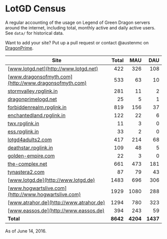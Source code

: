 # LotGD Census
A regular accounting of the usage on Legend of Green Dragon servers around the internet, including total, monthly active and daily active users. See `data/` for historical data.

Want to add your site? Put up a pull request or contact @austenmc on [DragonPrime](http://dragonprime.net).


Site | Total | MAU | DAU
--- | ---:| ---:| ---:
[www.lotgd.net](http://www.lotgd.net)|422|326|108
[www.dragonsofmyth.com](http://www.dragonsofmyth.com)|533|63|10
[stormvalley.rpglink.in](http://stormvalley.rpglink.in)|281|11|2
[dragonprimelogd.net](http://dragonprimelogd.net)|25|5|1
[forbiddenrealm.rpglink.in](http://forbiddenrealm.rpglink.in)|819|156|37
[enchantedland.rpglink.in](http://enchantedland.rpglink.in)|122|22|6
[twx.rpglink.in](http://twx.rpglink.in)|11|3|0
[ess.rpglink.in](http://ess.rpglink.in)|33|2|0
[lotgd4adults2.com](http://lotgd4adults2.com)|417|214|68
[deathstar.rpglink.in](http://deathstar.rpglink.in)|109|48|5
[golden-empire.com](http://golden-empire.com)|22|3|0
[the-complex.net](http://the-complex.net)|661|473|181
[tynastera2.com](http://tynastera2.com)|87|79|43
[www.lotgd.de](http://www.lotgd.de)|1483|696|306
[www.hogwartslive.com](http://www.hogwartslive.com)|1929|1080|288
[www.atrahor.de](http://www.atrahor.de)|1294|780|323
[www.eassos.de](http://www.eassos.de)|394|243|59
**Total**|**8642**|**4204**|**1437**

As of June 14, 2016.
